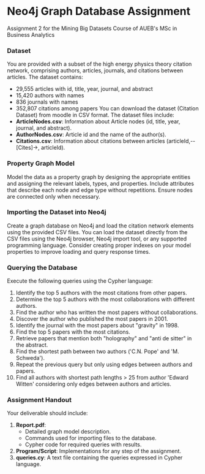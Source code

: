 # Neo4j Graph Database Assignment

Assignment 2 for the Mining Big Datasets Course of AUEB's MSc in Business Analytics

### Dataset
You are provided with a subset of the high energy physics theory citation network, comprising authors, articles, journals, and citations between articles. The dataset contains:
- 29,555 articles with id, title, year, journal, and abstract
- 15,420 authors with names
- 836 journals with names
- 352,807 citations among papers
You can download the dataset (Citation Dataset) from moodle in CSV format. The dataset files include:
- **ArticleNodes.csv**: Information about Article nodes (id, title, year, journal, and abstract).
- **AuthorNodes.csv**: Article id and the name of the author(s).
- **Citations.csv**: Information about citations between articles (articleId,--[Cites]->, articleId).

### Property Graph Model
Model the data as a property graph by designing the appropriate entities and assigning the relevant labels, types, and properties. Include attributes that describe each node and edge type without repetitions. Ensure nodes are connected only when necessary.

### Importing the Dataset into Neo4j
Create a graph database on Neo4j and load the citation network elements using the provided CSV files. You can load the dataset directly from the CSV files using the Neo4j browser, Neo4j import tool, or any supported programming language. Consider creating proper indexes on your model properties to improve loading and query response times.

### Querying the Database
Execute the following queries using the Cypher language:

1. Identify the top 5 authors with the most citations from other papers.
2. Determine the top 5 authors with the most collaborations with different authors.
3. Find the author who has written the most papers without collaborations.
4. Discover the author who published the most papers in 2001.
5. Identify the journal with the most papers about "gravity" in 1998.
6. Find the top 5 papers with the most citations.
7. Retrieve papers that mention both "holography" and "anti de sitter" in the abstract.
8. Find the shortest path between two authors ('C.N. Pope' and 'M. Schweda').
9. Repeat the previous query but only using edges between authors and papers.
10. Find all authors with shortest path lengths > 25 from author 'Edward Witten' considering only edges between authors and articles.

### Assignment Handout
Your deliverable should include:
1. **Report.pdf**:
   - Detailed graph model description.
   - Commands used for importing files to the database.
   - Cypher code for required queries with results.
2. **Program/Script**: Implementations for any step of the assignment.
3. **queries.cy**: A text file containing the queries expressed in Cypher language.
